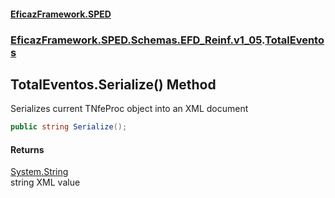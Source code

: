 #### [EficazFramework.SPED](EficazFrameworkSPED.md 'EficazFramework SPED')
### [EficazFramework.SPED.Schemas.EFD_Reinf.v1_05](EficazFramework.SPED.Schemas.EFD_Reinf.v1_05.md 'EficazFramework.SPED.Schemas.EFD_Reinf.v1_05').[TotalEventos](EficazFramework.SPED.Schemas.EFD_Reinf.v1_05/TotalEventos.md 'EficazFramework.SPED.Schemas.EFD_Reinf.v1_05.TotalEventos')

## TotalEventos.Serialize() Method

Serializes current TNfeProc object into an XML document

```csharp
public string Serialize();
```

#### Returns
[System.String](https://docs.microsoft.com/en-us/dotnet/api/System.String 'System.String')  
string XML value